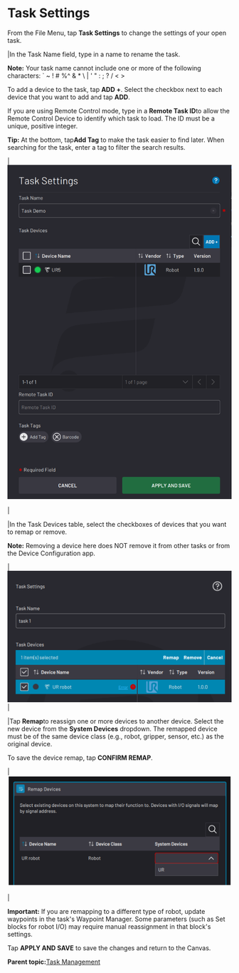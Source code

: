 # Task Settings

From the File Menu, tap **Task Settings** to change the settings of your open task.

|In the Task Name field, type in a name to rename the task.

**Note:** Your task name cannot include one or more of the following characters: \` ~ ! \# %^ & \* \\ \| ' " : ; ? / < \>

To add a device to the task, tap **ADD +**. Select the checkbox next to each device that you want to add and tap **ADD**.

If you are using Remote Control mode, type in a **Remote Task ID**to allow the Remote Control Device to identify which task to load. The ID must be a unique, positive integer.

**Tip:** At the bottom, tap**Add Tag** to make the task easier to find later. When searching for the task, enter a tag to filter the search results.

|![](../../../_Media/ForgeOS-5-x/Task-Canvas-App-5-x/task-canvas-task-settings-20220915-jlh-001.png)

|

|In the Task Devices table, select the checkboxes of devices that you want to remap or remove.

**Note:** Removing a device here does NOT remove it from other tasks or from the Device Configuration app.

|![](../../../_Media/ForgeOS-5-x/Task-Canvas-App-5-x/device_remap_1_5-1_cropped.png)|

|Tap **Remap**to reassign one or more devices to another device. Select the new device from the **System Devices** dropdown. The remapped device must be of the same device class \(e.g., robot, gripper, sensor, etc.\) as the original device.

To save the device remap, tap **CONFIRM REMAP**.

|![](../../../_Media/ForgeOS-5-x/Task-Canvas-App-5-x/device_remap_2_5-1.png)

|

**Important:** If you are remapping to a different type of robot, update waypoints in the task's Waypoint Manager. Some parameters \(such as Set blocks for robot I/O\) may require manual reassignment in that block's settings.

Tap **APPLY AND SAVE** to save the changes and return to the Canvas.

**Parent topic:**[Task Management](../6-Task-Canvas-App/task_management.md)

